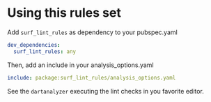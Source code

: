 # Using this rules set

Add `surf_lint_rules` as dependency to your pubspec.yaml

```yaml
dev_dependencies:
  surf_lint_rules: any
```

Then, add an include in your analysis_options.yaml

```yaml
include: package:surf_lint_rules/analysis_options.yaml
```

See the `dartanalyzer` executing the lint checks in you favorite editor.
